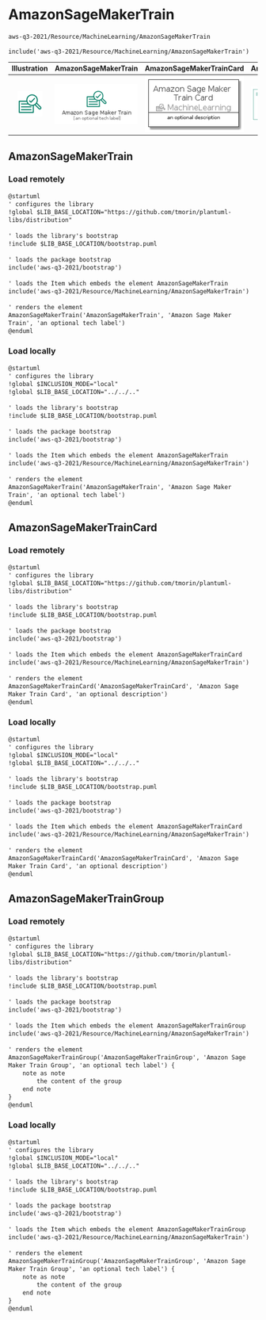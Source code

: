 # AmazonSageMakerTrain


```text
aws-q3-2021/Resource/MachineLearning/AmazonSageMakerTrain
```

```text
include('aws-q3-2021/Resource/MachineLearning/AmazonSageMakerTrain')
```



| Illustration | AmazonSageMakerTrain | AmazonSageMakerTrainCard | AmazonSageMakerTrainGroup |
| :---: | :---: | :---: | :---: |
| ![illustration for Illustration](../../../aws-q3-2021/Resource/MachineLearning/AmazonSageMakerTrain.png) | ![illustration for AmazonSageMakerTrain](../../../aws-q3-2021/Resource/MachineLearning/AmazonSageMakerTrain.Local.png) | ![illustration for AmazonSageMakerTrainCard](../../../aws-q3-2021/Resource/MachineLearning/AmazonSageMakerTrainCard.Local.png) | ![illustration for AmazonSageMakerTrainGroup](../../../aws-q3-2021/Resource/MachineLearning/AmazonSageMakerTrainGroup.Local.png) |




## AmazonSageMakerTrain

### Load remotely
```plantuml
@startuml
' configures the library
!global $LIB_BASE_LOCATION="https://github.com/tmorin/plantuml-libs/distribution"

' loads the library's bootstrap
!include $LIB_BASE_LOCATION/bootstrap.puml

' loads the package bootstrap
include('aws-q3-2021/bootstrap')

' loads the Item which embeds the element AmazonSageMakerTrain
include('aws-q3-2021/Resource/MachineLearning/AmazonSageMakerTrain')

' renders the element
AmazonSageMakerTrain('AmazonSageMakerTrain', 'Amazon Sage Maker Train', 'an optional tech label')
@enduml
```

### Load locally
```plantuml
@startuml
' configures the library
!global $INCLUSION_MODE="local"
!global $LIB_BASE_LOCATION="../../.."

' loads the library's bootstrap
!include $LIB_BASE_LOCATION/bootstrap.puml

' loads the package bootstrap
include('aws-q3-2021/bootstrap')

' loads the Item which embeds the element AmazonSageMakerTrain
include('aws-q3-2021/Resource/MachineLearning/AmazonSageMakerTrain')

' renders the element
AmazonSageMakerTrain('AmazonSageMakerTrain', 'Amazon Sage Maker Train', 'an optional tech label')
@enduml
```

## AmazonSageMakerTrainCard

### Load remotely
```plantuml
@startuml
' configures the library
!global $LIB_BASE_LOCATION="https://github.com/tmorin/plantuml-libs/distribution"

' loads the library's bootstrap
!include $LIB_BASE_LOCATION/bootstrap.puml

' loads the package bootstrap
include('aws-q3-2021/bootstrap')

' loads the Item which embeds the element AmazonSageMakerTrainCard
include('aws-q3-2021/Resource/MachineLearning/AmazonSageMakerTrain')

' renders the element
AmazonSageMakerTrainCard('AmazonSageMakerTrainCard', 'Amazon Sage Maker Train Card', 'an optional description')
@enduml
```

### Load locally
```plantuml
@startuml
' configures the library
!global $INCLUSION_MODE="local"
!global $LIB_BASE_LOCATION="../../.."

' loads the library's bootstrap
!include $LIB_BASE_LOCATION/bootstrap.puml

' loads the package bootstrap
include('aws-q3-2021/bootstrap')

' loads the Item which embeds the element AmazonSageMakerTrainCard
include('aws-q3-2021/Resource/MachineLearning/AmazonSageMakerTrain')

' renders the element
AmazonSageMakerTrainCard('AmazonSageMakerTrainCard', 'Amazon Sage Maker Train Card', 'an optional description')
@enduml
```

## AmazonSageMakerTrainGroup

### Load remotely
```plantuml
@startuml
' configures the library
!global $LIB_BASE_LOCATION="https://github.com/tmorin/plantuml-libs/distribution"

' loads the library's bootstrap
!include $LIB_BASE_LOCATION/bootstrap.puml

' loads the package bootstrap
include('aws-q3-2021/bootstrap')

' loads the Item which embeds the element AmazonSageMakerTrainGroup
include('aws-q3-2021/Resource/MachineLearning/AmazonSageMakerTrain')

' renders the element
AmazonSageMakerTrainGroup('AmazonSageMakerTrainGroup', 'Amazon Sage Maker Train Group', 'an optional tech label') {
    note as note
        the content of the group
    end note
}
@enduml
```

### Load locally
```plantuml
@startuml
' configures the library
!global $INCLUSION_MODE="local"
!global $LIB_BASE_LOCATION="../../.."

' loads the library's bootstrap
!include $LIB_BASE_LOCATION/bootstrap.puml

' loads the package bootstrap
include('aws-q3-2021/bootstrap')

' loads the Item which embeds the element AmazonSageMakerTrainGroup
include('aws-q3-2021/Resource/MachineLearning/AmazonSageMakerTrain')

' renders the element
AmazonSageMakerTrainGroup('AmazonSageMakerTrainGroup', 'Amazon Sage Maker Train Group', 'an optional tech label') {
    note as note
        the content of the group
    end note
}
@enduml
```


